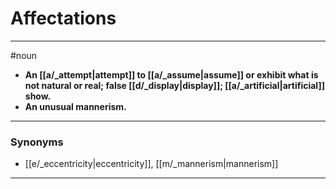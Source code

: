 # Affectations
---
#noun
- **An [[a/_attempt|attempt]] to [[a/_assume|assume]] or exhibit what is not natural or real; false [[d/_display|display]]; [[a/_artificial|artificial]] show.**
- **An unusual mannerism.**
---
### Synonyms
- [[e/_eccentricity|eccentricity]], [[m/_mannerism|mannerism]]
---
